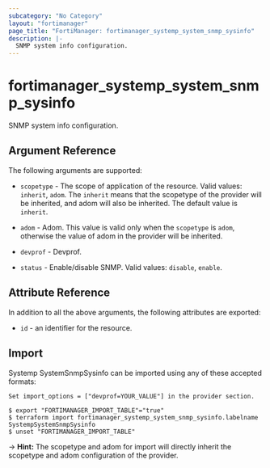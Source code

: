 ```yaml
---
subcategory: "No Category"
layout: "fortimanager"
page_title: "FortiManager: fortimanager_systemp_system_snmp_sysinfo"
description: |-
  SNMP system info configuration.
---
```


# fortimanager_systemp_system_snmp_sysinfo
SNMP system info configuration.

## Argument Reference


The following arguments are supported:

* `scopetype` - The scope of application of the resource. Valid values: `inherit`, `adom`. The `inherit` means that the scopetype of the provider will be inherited, and adom will also be inherited. The default value is `inherit`.
* `adom` - Adom. This value is valid only when the `scopetype` is `adom`, otherwise the value of adom in the provider will be inherited.
* `devprof` - Devprof.

* `status` - Enable/disable SNMP. Valid values: `disable`, `enable`.



## Attribute Reference

In addition to all the above arguments, the following attributes are exported:
* `id` - an identifier for the resource.

## Import

Systemp SystemSnmpSysinfo can be imported using any of these accepted formats:
```
Set import_options = ["devprof=YOUR_VALUE"] in the provider section.

$ export "FORTIMANAGER_IMPORT_TABLE"="true"
$ terraform import fortimanager_systemp_system_snmp_sysinfo.labelname SystempSystemSnmpSysinfo
$ unset "FORTIMANAGER_IMPORT_TABLE"
```
-> **Hint:** The scopetype and adom for import will directly inherit the scopetype and adom configuration of the provider.
